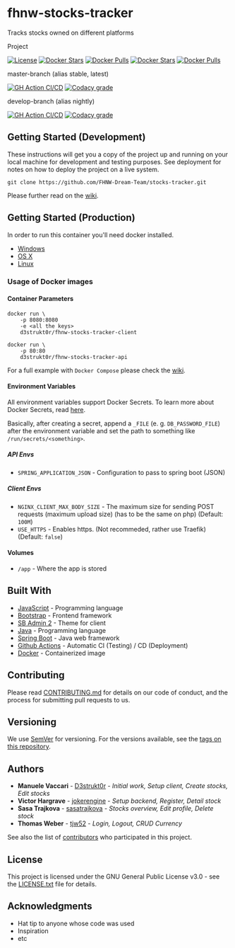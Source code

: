 # fhnw-stocks-tracker

Tracks stocks owned on different platforms

Project

[![License](https://img.shields.io/github/license/FHNW-Dream-Team/stocks-tracker)][license]
[![Docker Stars](https://img.shields.io/docker/stars/d3strukt0r/fhnw-stocks-tracker-api.svg?label=docker%20stars%20(api))][docker-api]
[![Docker Pulls](https://img.shields.io/docker/pulls/d3strukt0r/fhnw-stocks-tracker-api.svg?label=docker%20pulls%20(api))][docker-api]
[![Docker Stars](https://img.shields.io/docker/stars/d3strukt0r/fhnw-stocks-tracker-client.svg?label=docker%20stars%20(client))][docker-client]
[![Docker Pulls](https://img.shields.io/docker/pulls/d3strukt0r/fhnw-stocks-tracker-client.svg?label=docker%20pulls%20(client))][docker-client]

master-branch (alias stable, latest)

[![GH Action CI/CD](https://github.com/FHNW-Dream-Team/stocks-tracker/workflows/CI/CD/badge.svg?branch=master)][gh-action]
[![Codacy grade](https://img.shields.io/codacy/grade/6695eaec0c6047abae98cbda78f9873f/master)][codacy]

develop-branch (alias nightly)

[![GH Action CI/CD](https://github.com/FHNW-Dream-Team/stocks-tracker/workflows/CI/CD/badge.svg?branch=develop)][gh-action]
[![Codacy grade](https://img.shields.io/codacy/grade/0e799065d4724438828fc852bf0336d4/develop)][codacy]

## Getting Started (Development)

These instructions will get you a copy of the project up and running on your local machine for development and testing purposes. See deployment for notes on how to deploy the project on a live system.

```shell
git clone https://github.com/FHNW-Dream-Team/stocks-tracker.git
```

Please further read on the [wiki](https://github.com/FHNW-Dream-Team/stocks-tracker/wiki/Development-environment-setup).

## Getting Started (Production)

In order to run this container you'll need docker installed.

-   [Windows](https://docs.docker.com/docker-for-windows/install/)
-   [OS X](https://docs.docker.com/docker-for-mac/install/)
-   [Linux](https://docs.docker.com/install/linux/docker-ce/ubuntu/)

### Usage of Docker images

#### Container Parameters

```shell
docker run \
    -p 8080:8080
    -e <all the keys>
    d3strukt0r/fhnw-stocks-tracker-client
```

```shell
docker run \
    -p 80:80
    d3strukt0r/fhnw-stocks-tracker-api
```

For a full example with `Docker Compose` please check the [wiki](https://github.com/FHNW-Dream-Team/stocks-tracker/wiki/Production-setup).

#### Environment Variables

All environment variables support Docker Secrets. To learn more about Docker Secrets, read [here](https://docs.docker.com/engine/swarm/secrets/).

Basically, after creating a secret, append a `_FILE` (e. g. `DB_PASSWORD_FILE`) after the environment variable and set the path to something like `/run/secrets/<something>`.

##### API Envs

-   `SPRING_APPLICATION_JSON` - Configuration to pass to spring boot (JSON)

##### Client Envs

-   `NGINX_CLIENT_MAX_BODY_SIZE` - The maximum size for sending POST requests (maximum upload size) (has to be the same on php) (Default: `100M`)
-   `USE_HTTPS` - Enables https. (Not recommeded, rather use Traefik) (Default: `false`)

#### Volumes

-   `/app` - Where the app is stored

## Built With

-   [JavaScript](https://www.ecma-international.org/publications/standards/Ecma-262.htm) - Programming language
-   [Bootstrap](https://getbootstrap.com/) - Frontend framework
-   [SB Admin 2](https://startbootstrap.com/theme/sb-admin-2) - Theme for client
-   [Java](https://docs.oracle.com/en/java/) - Programming language
-   [Spring Boot](https://spring.io/projects/spring-boot) - Java web framework
-   [Github Actions](https://github.com/features/actions) - Automatic CI (Testing) / CD (Deployment)
-   [Docker](https://www.docker.com/) - Containerized image

## Contributing

Please read [CONTRIBUTING.md](CONTRIBUTING.md) for details on our code of conduct, and the process for submitting pull requests to us.

## Versioning

We use [SemVer](http://semver.org/) for versioning. For the versions available, see the [tags on this repository](https://github.com/FHNW-Dream-Team/stocks-tracker/tags).

## Authors

-   **Manuele Vaccari** - [D3strukt0r](https://github.com/D3strukt0r) - _Initial work, Setup client, Create stocks, Edit stocks_
-   **Victor Hargrave** - [jokerengine](https://github.com/jokerengine) - _Setup backend, Register, Detail stock_
-   **Sasa Trajkova** - [sasatrajkova](https://github.com/sasatrajkova) - _Stocks overview, Edit profile, Delete stock_
-   **Thomas Weber** - [tjw52](https://github.com/tjw52) - _Login, Logout, CRUD Currency_

See also the list of [contributors](https://github.com/FHNW-Dream-Team/stocks-tracker/contributors) who participated in this project.

## License

This project is licensed under the GNU General Public License v3.0 - see the [LICENSE.txt](LICENSE.txt) file for details.

## Acknowledgments

-   Hat tip to anyone whose code was used
-   Inspiration
-   etc

[license]: https://github.com/FHNW-Dream-Team/stocks-tracker/blob/master/LICENSE.txt
[docker-api]: https://hub.docker.com/repository/docker/d3strukt0r/fhnw-stocks-tracker-api
[docker-client]: https://hub.docker.com/repository/docker/d3strukt0r/fhnw-stocks-tracker-client
[gh-action]: https://github.com/FHNW-Dream-Team/stocks-tracker/actions
[codacy]: https://app.codacy.com/gh/FHNW-Dream-Team/stocks-tracker
